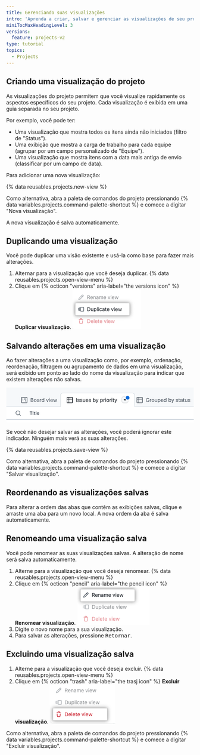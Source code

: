 ```yaml
---
title: Gerenciando suas visualizações
intro: 'Aprenda a criar, salvar e gerenciar as visualizações de seu projeto.'
miniTocMaxHeadingLevel: 3
versions:
  feature: projects-v2
type: tutorial
topics:
  - Projects
---
```



## Criando uma visualização do projeto

As visualizações do projeto permitem que você visualize rapidamente os aspectos específicos do seu projeto. Cada visualização é exibida em uma guia separada no seu projeto.

Por exemplo, você pode ter:
- Uma visualização que mostra todos os itens ainda não iniciados (filtro de "Status").
- Uma exibição que mostra a carga de trabalho para cada equipe (agrupar por um campo personalizado de "Equipe").
- Uma visualização que mostra itens com a data mais antiga de envio (classificar por um campo de data).

Para adicionar uma nova visualização:

{% data reusables.projects.new-view %}

Como alternativa, abra a paleta de comandos do projeto pressionando {% data variables.projects.command-palette-shortcut %} e comece a digitar "Nova visualização".

A nova visualização é salva automaticamente.

## Duplicando uma visualização

Você pode duplicar uma visão existente e usá-la como base para fazer mais alterações.

1. Alternar para a visualização que você deseja duplicar.
{% data reusables.projects.open-view-menu %}
1. Clique em {% octicon "versions" aria-label="the versions icon" %} **Duplicar visualização**. ![Captura de tela que mostra o item de menu duplicado](/assets/images/help/projects-v2/duplicate-view.png)

## Salvando alterações em uma visualização

Ao fazer alterações a uma visualização como, por exemplo, ordenação, reordenação, filtragem ou agrupamento de dados em uma visualização, será exibido um ponto ao lado do nome da visualização para indicar que existem alterações não salvas.

![Indicador de alterações não salvas](/assets/images/help/projects/unsaved-changes.png)

Se você não desejar salvar as alterações, você poderá ignorar este indicador. Ninguém mais verá as suas alterações.

{% data reusables.projects.save-view %}

Como alternativa, abra a paleta de comandos do projeto pressionando {% data variables.projects.command-palette-shortcut %} e comece a digitar "Salvar visualização".

## Reordenando as visualizações salvas

Para alterar a ordem das abas que contêm as exibições salvas, clique e arraste uma aba para um novo local. A nova ordem da aba é salva automaticamente.

## Renomeando uma visualização salva

Você pode renomear as suas visualizações salvas. A alteração de nome será salva automaticamente.

1. Alterne para a visualização que você deseja renomear.
{% data reusables.projects.open-view-menu %}
1. Clique em {% octicon "pencil" aria-label="the pencil icon" %} **Renomear visualização**. ![Captura de tela que mostra o item de menu de renomear](/assets/images/help/projects-v2/rename-view.png)
1. Digite o novo nome para a sua visualização.
1. Para salvar as alterações, pressione <kbd>Retornar</kbd>.

## Excluindo uma visualização salva

1. Alterne para a visualização que você deseja excluir.
{% data reusables.projects.open-view-menu %}
1. Clique em {% octicon "trash" aria-label="the trasj icon" %} **Excluir visualização**. ![Captura de tela que mostra o item excluir renomeado](/assets/images/help/projects-v2/delete-view.png)

Como alternativa, abra a paleta de comandos do projeto pressionando {% data variables.projects.command-palette-shortcut %} e comece a digitar "Excluir visualização".
